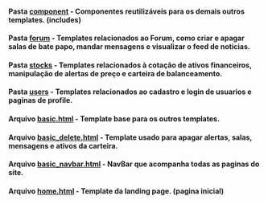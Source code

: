 #### Pasta [component](https://github.com/surtarso/Python-Projects/tree/main/Desafio%20Alpha%20-%20StocksWatch/StocksWatch/stockproject/mainapp/templates/mainapp/component) - Componentes reutilizáveis para os demais outros templates. (includes)
  
#### Pasta [forum](https://github.com/surtarso/Python-Projects/tree/main/Desafio%20Alpha%20-%20StocksWatch/StocksWatch/stockproject/mainapp/templates/mainapp/forum) - Templates relacionados ao Forum, como criar e apagar salas de bate papo, mandar mensagens e visualizar o feed de noticias.
  
#### Pasta [stocks](https://github.com/surtarso/Python-Projects/tree/main/Desafio%20Alpha%20-%20StocksWatch/StocksWatch/stockproject/mainapp/templates/mainapp/stocks) - Templates relacionados à cotação de ativos financeiros, manipulação de alertas de preço e carteira de balanceamento.
   
#### Pasta [users](https://github.com/surtarso/Python-Projects/tree/main/Desafio%20Alpha%20-%20StocksWatch/StocksWatch/stockproject/mainapp/templates/mainapp/users) - Templates relacionados ao cadastro e login de usuarios e paginas de profile.
  
#### Arquivo [basic.html](https://github.com/surtarso/Python-Projects/blob/main/Desafio%20Alpha%20-%20StocksWatch/StocksWatch/stockproject/mainapp/templates/mainapp/basic.html) - Template base para os outros templates.
   
#### Arquivo [basic_delete.html](https://github.com/surtarso/Python-Projects/blob/main/Desafio%20Alpha%20-%20StocksWatch/StocksWatch/stockproject/mainapp/templates/mainapp/basic_delete.html) - Template usado para apagar alertas, salas, mensagens e ativos da carteira.
  
#### Arquivo [basic_navbar.html](https://github.com/surtarso/Python-Projects/blob/main/Desafio%20Alpha%20-%20StocksWatch/StocksWatch/stockproject/mainapp/templates/mainapp/basic_navbar.html) - NavBar que acompanha todas as paginas do site.
  
#### Arquivo [home.html](https://github.com/surtarso/Python-Projects/blob/main/Desafio%20Alpha%20-%20StocksWatch/StocksWatch/stockproject/mainapp/templates/mainapp/home.html) - Template da landing page. (pagina inicial)
